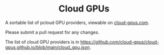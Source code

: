 <h1 align="center">Cloud GPUs</h1>

A sortable list of pcloud GPU providers, viewable on [cloud-gpus.com](https://cloud-gpus.com). 

Please submit a pull request for any changes. 

The list of cloud GPU providers is in https://github.com/cloud-gpus/cloud-gpus.github.io/blob/main/cloud_gpu.json. 
